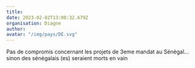 ```yaml
---
title: 
date: 2023-02-02T13:08:32.679Z
organisation: Diagne
author: 
avatar: "/img/pays/DE.svg"
---
```


Pas de compromis concernant les projets de 3eme mandat au Sénégal... sinon des sénégalais (es) seraient morts en vain